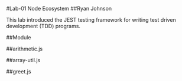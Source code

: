 #Lab-01 Node Ecosystem
##Ryan Johnson

This lab introduced the JEST testing framework for writing test driven development (TDD) programs. 

##Module

##arithmetic.js

##array-util.js

##greet.js




